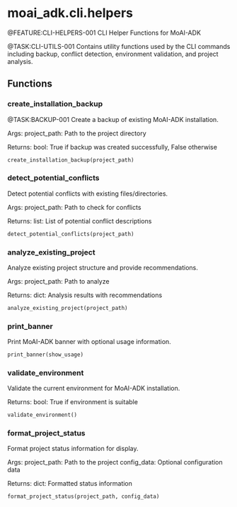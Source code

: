 # moai_adk.cli.helpers

@FEATURE:CLI-HELPERS-001 CLI Helper Functions for MoAI-ADK

@TASK:CLI-UTILS-001 Contains utility functions used by the CLI commands including backup,
conflict detection, environment validation, and project analysis.

## Functions

### create_installation_backup

@TASK:BACKUP-001 Create a backup of existing MoAI-ADK installation.

Args:
    project_path: Path to the project directory

Returns:
    bool: True if backup was created successfully, False otherwise

```python
create_installation_backup(project_path)
```

### detect_potential_conflicts

Detect potential conflicts with existing files/directories.

Args:
    project_path: Path to check for conflicts

Returns:
    list: List of potential conflict descriptions

```python
detect_potential_conflicts(project_path)
```

### analyze_existing_project

Analyze existing project structure and provide recommendations.

Args:
    project_path: Path to analyze

Returns:
    dict: Analysis results with recommendations

```python
analyze_existing_project(project_path)
```

### print_banner

Print MoAI-ADK banner with optional usage information.

```python
print_banner(show_usage)
```

### validate_environment

Validate the current environment for MoAI-ADK installation.

Returns:
    bool: True if environment is suitable

```python
validate_environment()
```

### format_project_status

Format project status information for display.

Args:
    project_path: Path to the project
    config_data: Optional configuration data

Returns:
    dict: Formatted status information

```python
format_project_status(project_path, config_data)
```

